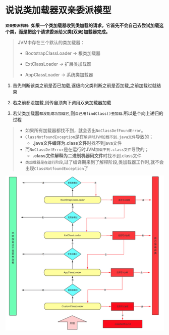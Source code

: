 # 说说类加载器双亲委派模型 

**`双亲委派机制:` 如果一个类加载器收到类加载的请求，它首先不会自己去尝试加载这个类，而是把这个请求委派给父类(双亲)加载器完成。**

> JVM中存在三个默认的类加载器： 
>
> - BootstrapClassLoader  -> 根类加载器
>
> - ExtClassLoader  -> 扩展类加载器
>
> - AppClassLoader  -> 系统类加载器

1. 首先判断该类之前是否已加载,逐级向父类判断之前是否加载,之前加载过就结束

2. 若之前都没加载,则传自顶向下调用双亲加载器加载

3. 若父类加载器`都没能成功加载它`,则`自己用findClass()去加载`.所以是个向上递归的过程

>- 如果所有加载器都找不到，就会丢出`NoClassDefFoundError`。
> - `ClassNotfoundException`是在`编译时JVM加载不到.java文件`导致的；
>   - **.java文件编译为.class文件**时找不到java文件
> - 而`NoClassDefError`是在运行时JVM`加载不到.class文件`导致的；
>   - **.class文件解释为二进制机器码文件**时找不到.class文件
>- `类加载器是在运行阶段`,过了编译期来到了解释阶段,类加载器工作时,就不会出现`ClassNotfoundException`了

![img](../../../../图片保存\aHR0cHM6Ly91cGxvYWQtaW1hZ2VzLmppYW5zaHUuaW8vdXBsb2FkX2ltYWdlcy83NjM0MjQ1LTdiNzg4MmUxZjRlYTVkN2QucG5n)
